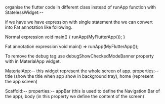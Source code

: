 
organise the flutter code in different class instead of runApp function with StatelessWidget:--

if we have we have expression with single statement the we can convert into Fat annotation like following.

Normal expression
void main() {
    runApp(MyFlutterApp());
} 

Fat annotation expression
void main() => runApp(MyFlutterApp());

To remove the debug tag use debugShowCheckedModeBanner property with in MaterialApp widget.

MaterialApp:-- this widget represent the whole screen of app.
properties:-- title (show the title when app show in background tray), home (represent the app screen)

Scaffold:--
properties:-- appBar (this is used to define the Navigation Bar of the app), body (in this property we define the content of the screen)





